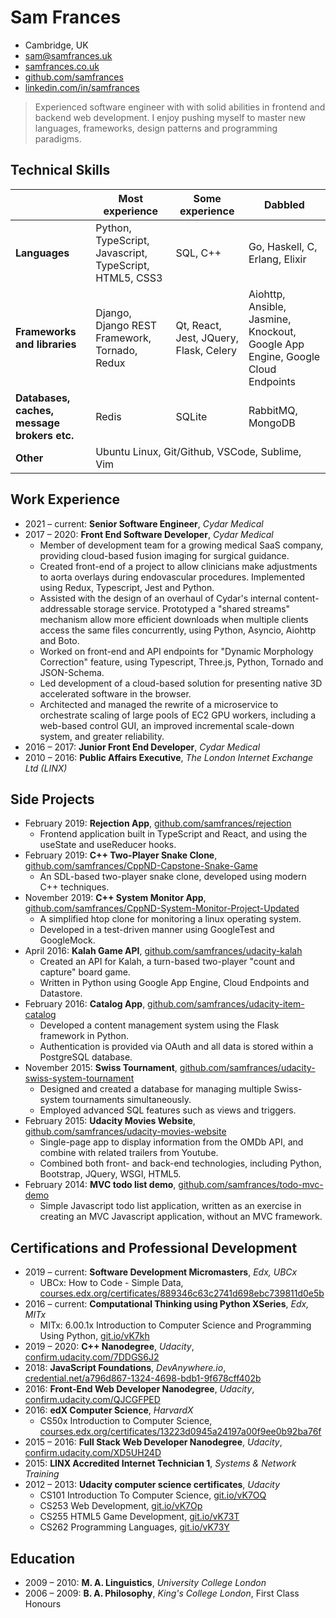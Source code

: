 Sam Frances
===========
- Cambridge, UK
- sam@samfrances.uk
- [samfrances.co.uk](http://www.samfrances.co.uk)
- [github.com/samfrances](http://www.github.com/samfrances)
- [linkedin.com/in/samfrances](http://www.linkedin.com/in/samfrances)

> Experienced software engineer with with solid abilities in frontend and backend web development. I enjoy pushing myself to master new languages, frameworks, design patterns and programming paradigms.


Technical Skills
----------------

<table>
  <thead>
    <tr>
      <th></th>
      <th>Most experience</th>
      <th>Some experience</th>
      <th>Dabbled</th>
    </tr>
  </thead>
  <tbody>
    <tr>
      <td><strong>Languages</strong></td>
      <td>Python, TypeScript, Javascript, TypeScript, HTML5, CSS3</td>
      <td>SQL, C++</td>
      <td>Go, Haskell, C, Erlang, Elixir</td>
    </tr>
    <tr>
      <td><strong>Frameworks and libraries</strong></td>
      <td>Django, Django REST Framework, Tornado, Redux</td>
      <td>Qt, React, Jest, JQuery, Flask, Celery</td>
      <td>Aiohttp, Ansible, Jasmine, Knockout, Google App Engine, Google Cloud Endpoints</td>
    </tr>
      <td><strong>Databases, caches, message brokers etc.</strong></td>
      <td>Redis</td>
      <td>SQLite</td>
      <td>RabbitMQ, MongoDB</td>
    <tr>
      <td><strong>Other</strong></td>
      <td colspan="3">Ubuntu Linux, Git/Github, VSCode, Sublime, Vim</td>
    </tr>
  </tbody>
</table>

Work Experience
---------------

- 2021 – current: **Senior Software Engineer**, *Cydar Medical*
- 2017 – 2020: **Front End Software Developer**, *Cydar Medical*
    + Member of development team for a growing medical SaaS company, providing cloud-based fusion imaging for surgical guidance.
    + Created front-end of a project to allow clinicians make adjustments to aorta overlays during endovascular procedures. Implemented using Redux, Typescript, Jest and Python.
    + Assisted with the design of an overhaul of Cydar's internal content-addressable storage service. Prototyped a "shared streams" mechanism allow more efficient downloads when multiple clients access the same files concurrently, using Python, Asyncio, Aiohttp and Boto.
    + Worked on front-end and API endpoints for "Dynamic Morphology Correction" feature, using Typescript, Three.js, Python, Tornado and JSON-Schema.
    + Led development of a cloud-based solution for presenting native 3D accelerated software in the browser.
    + Architected and managed the rewrite of a microservice to orchestrate scaling of large pools of EC2 GPU workers, including a web-based control GUI, an improved incremental scale-down system, and greater reliability.
- 2016 – 2017: **Junior Front End Developer**, *Cydar Medical*
- 2010 – 2016: **Public Affairs Executive**, *The London Internet Exchange Ltd (LINX)*

Side Projects
------------------

- February 2019: **Rejection App**, [github.com/samfrances/rejection](https://github.com/samfrances/rejection)
    + Frontend application built in TypeScript and React, and using the useState and useReducer hooks.
- February 2019: **C++ Two-Player Snake Clone**, [github.com/samfrances/CppND-Capstone-Snake-Game](https://github.com/samfrances/CppND-Capstone-Snake-Game)
    + An SDL-based two-player snake clone, developed using modern C++ techniques.
- November 2019: **C++ System Monitor App**, [github.com/samfrances/CppND-System-Monitor-Project-Updated](https://github.com/samfrances/CppND-System-Monitor-Project-Updated)
    + A simplified htop clone for monitoring a linux operating system.
    + Developed in a test-driven manner using GoogleTest and GoogleMock.
- April 2016: **Kalah Game API**, [github.com/samfrances/udacity-kalah](http://www.github.com/samfrances/udacity-kalah)
    + Created an API for Kalah, a turn-based two-player "count and capture" board game.
    + Written in Python using Google App Engine, Cloud Endpoints and Datastore.
- February 2016: **Catalog App**, [github.com/samfrances/udacity-item-catalog](http://github.com/samfrances/udacity-item-catalog)
    + Developed a content management system using the Flask framework in Python.
    + Authentication is provided via OAuth and all data is stored within a PostgreSQL database.
- November 2015: **Swiss Tournament**, [github.com/samfrances/udacity-swiss-system-tournament](http://www.github.com/samfrances/udacity-swiss-system-tournament)
    + Designed and created a database for managing multiple Swiss-system tournaments simultaneously.
    + Employed advanced SQL features such as views and triggers.
- February 2015: **Udacity Movies Website**, [github.com/samfrances/udacity-movies-website](http://www.github.com/samfrances/udacity-movies-website)
    + Single-page app to display information from the OMDb API, and combine with related trailers from Youtube.
    + Combined both front- and back-end technologies, including Python, Bootstrap, JQuery, WSGI, HTML5.
- February 2014: **MVC todo list demo**, [github.com/samfrances/todo-mvc-demo](http://www.github.com/samfrances/todo-mvc-demo)
    + Simple Javascript todo list application, written as an exercise in creating an MVC Javascript application, without an MVC framework.

Certifications and Professional Development
------------------------

- 2019 – current: **Software Development Micromasters**, *Edx, UBCx*
  + UBCx: How to Code - Simple Data, [courses.edx.org/certificates/889346c63c2741d698ebc739811d0e5b](https://courses.edx.org/certificates/889346c63c2741d698ebc739811d0e5b)
- 2016 – current: **Computational Thinking using Python XSeries**, *Edx, MITx*
  + MITx: 6.00.1x Introduction to Computer Science and Programming Using Python, [git.io/vK7kh](https://git.io/vK7kh)
- 2019 – 2020: **C++ Nanodegree**, *Udacity*, [confirm.udacity.com/7DDGS6J2](https://confirm.udacity.com/7DDGS6J2)
- 2018: **JavaScript Foundations**, *DevAnywhere.io*, [credential.net/a796d867-1324-4698-bdb1-9f678cff402b](https://www.credential.net/a796d867-1324-4698-bdb1-9f678cff402b)
- 2016: **Front-End Web Developer Nanodegree**, *Udacity*, [confirm.udacity.com/QJCGFPED](https://confirm.udacity.com/QJCGFPED)
- 2016: **edX Computer Science**, *HarvardX*
  + CS50x Introduction to Computer Science, [courses.edx.org/certificates/13223d0945a24197a00f9ee0b92ba76f](https://courses.edx.org/certificates/13223d0945a24197a00f9ee0b92ba76f)
- 2015 – 2016: **Full Stack Web Developer Nanodegree**, *Udacity*, [confirm.udacity.com/XD5UH24D](https://confirm.udacity.com/XD5UH24D)
- 2015: **LINX Accredited Internet Technician 1**, *Systems \& Network Training*
- 2012 – 2013: **Udacity computer science certificates**, *Udacity*
  + CS101 Introduction To Computer Science, [git.io/vK7OQ](https://git.io/vK7OQ)
  + CS253 Web Development, [git.io/vK7Op](https://git.io/vK7Op)
  + CS255 HTML5 Game Development, [git.io/vK73T](https://git.io/vK73T)
  + CS262 Programming Languages, [git.io/vK73Y](https://git.io/vK73Y)

Education
---------
- 2009 – 2010: **M. A. Linguistics**, *University College London*
- 2006 – 2009: **B. A. Philosophy**, *King's College London*, First Class Honours

